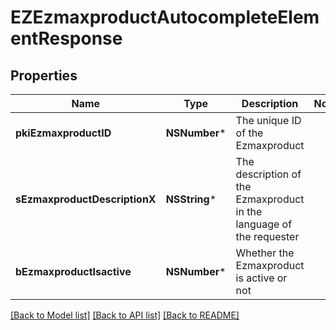 # EZEzmaxproductAutocompleteElementResponse

## Properties
Name | Type | Description | Notes
------------ | ------------- | ------------- | -------------
**pkiEzmaxproductID** | **NSNumber*** | The unique ID of the Ezmaxproduct | 
**sEzmaxproductDescriptionX** | **NSString*** | The description of the Ezmaxproduct in the language of the requester | 
**bEzmaxproductIsactive** | **NSNumber*** | Whether the Ezmaxproduct is active or not | 

[[Back to Model list]](../README.md#documentation-for-models) [[Back to API list]](../README.md#documentation-for-api-endpoints) [[Back to README]](../README.md)


